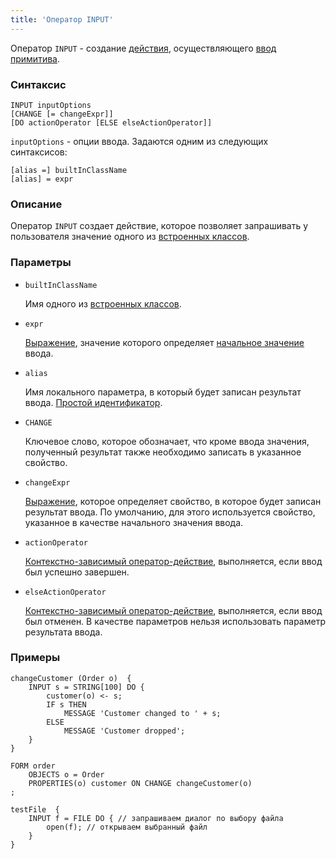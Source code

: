 ```yaml
---
title: 'Оператор INPUT'
---
```


Оператор `INPUT` - создание [действия](Actions.md), осуществляющего [ввод примитива](Primitive_input_INPUT.md).

### Синтаксис

```
INPUT inputOptions 
[CHANGE [= changeExpr]]
[DO actionOperator [ELSE elseActionOperator]]
```

`inputOptions` - опции ввода. Задаются одним из следующих синтаксисов:

```
[alias =] builtInClassName
[alias] = expr
```

### Описание

Оператор `INPUT` создает действие, которое позволяет запрашивать у пользователя значение одного из [встроенных классов](Built-in_classes.md).

### Параметры

- `builtInClassName`

    Имя одного из [встроенных классов](Built-in_classes.md). 

- `expr`

    [Выражение](Expression.md), значение которого определяет [начальное значение](Value_input.md#initial) ввода.

- `alias`

    Имя локального параметра, в который будет записан результат ввода. [Простой идентификатор](IDs.md#id).

- `CHANGE`

    Ключевое слово, которое обозначает, что кроме ввода значения, полученный результат также необходимо записать в указанное свойство.

- `changeExpr`

    [Выражение](Expression.md), которое определяет свойство, в которое будет записан результат ввода. По умолчанию, для этого используется свойство, указанное в качестве начального значения ввода.

- `actionOperator`

    [Контекстно-зависимый оператор-действие](Action_operators.md), выполняется, если ввод был успешно завершен.

- `elseActionOperator`

    [Контекстно-зависимый оператор-действие](Action_operators.md), выполняется, если ввод был отменен. В качестве параметров нельзя использовать параметр результата ввода.

### Примеры

```lsf
changeCustomer (Order o)  {
    INPUT s = STRING[100] DO {
        customer(o) <- s;
        IF s THEN
            MESSAGE 'Customer changed to ' + s;
        ELSE
            MESSAGE 'Customer dropped';
    }
}

FORM order
    OBJECTS o = Order
    PROPERTIES(o) customer ON CHANGE changeCustomer(o)
;

testFile  {
    INPUT f = FILE DO { // запрашиваем диалог по выбору файла
        open(f); // открываем выбранный файл
    }
}
```
